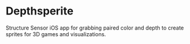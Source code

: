 # Depthsperite

Structure Sensor iOS app for grabbing paired color and depth to create sprites for 3D games and visualizations.
